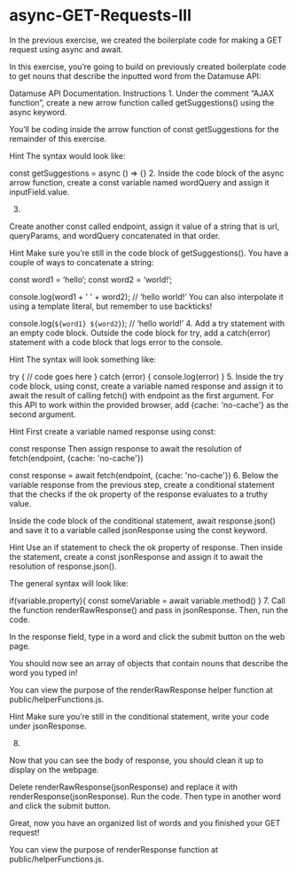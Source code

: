 # async-GET-Requests-III

In the previous exercise, we created the boilerplate code for making a GET request using async and await.

In this exercise, you’re going to build on previously created boilerplate code to get nouns that describe the inputted word from the Datamuse API:

Datamuse API Documentation.
Instructions
1.
Under the comment “AJAX function”, create a new arrow function called getSuggestions() using the async keyword.

You’ll be coding inside the arrow function of const getSuggestions for the remainder of this exercise.


Hint
The syntax would look like:

const getSuggestions = async () => {}
2.
Inside the code block of the async arrow function, create a const variable named wordQuery and assign it inputField.value.

3.
Create another const called endpoint, assign it value of a string that is url, queryParams, and wordQuery concatenated in that order.


Hint
Make sure you’re still in the code block of getSuggestions(). You have a couple of ways to concatenate a string:

const word1 = ‘hello’;
const word2 = ‘world!’;
 
console.log(word1 + ' ' + word2);
// ‘hello world!’
You can also interpolate it using a template literal, but remember to use backticks!

console.log(`${word1} ${word2}`);
// ‘hello world!’
4.
Add a try statement with an empty code block. Outside the code block for try, add a catch(error) statement with a code block that logs error to the console.


Hint
The syntax will look something like:

try {
   // code goes here
} catch (error)  {
    console.log(error)
}
5.
Inside the try code block, using const, create a variable named response and assign it to await the result of calling fetch() with endpoint as the first argument. For this API to work within the provided browser, add {cache: 'no-cache'} as the second argument.


Hint
First create a variable named response using const:

const response
Then assign response to await the resolution of fetch(endpoint, {cache: 'no-cache'})

const response = await fetch(endpoint, {cache: 'no-cache'})
6.
Below the variable response from the previous step, create a conditional statement that the checks if the ok property of the response evaluates to a truthy value.

Inside the code block of the conditional statement, await response.json() and save it to a variable called jsonResponse using the const keyword.


Hint
Use an if statement to check the ok property of response. Then inside the statement, create a const jsonResponse and assign it to await the resolution of response.json().

The general syntax will look like:

if(variable.property){
  const someVariable = await variable.method()
}
7.
Call the function renderRawResponse() and pass in jsonResponse. Then, run the code.

In the response field, type in a word and click the submit button on the web page.

You should now see an array of objects that contain nouns that describe the word you typed in!

You can view the purpose of the renderRawResponse helper function at public/helperFunctions.js.


Hint
Make sure you’re still in the conditional statement, write your code under jsonResponse.

8.
Now that you can see the body of response, you should clean it up to display on the webpage.

Delete renderRawResponse(jsonResponse) and replace it with renderResponse(jsonResponse). Run the code. Then type in another word and click the submit button.

Great, now you have an organized list of words and you finished your GET request!

You can view the purpose of renderResponse function at public/helperFunctions.js.
